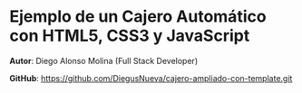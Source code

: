 # Ejemplo de un Cajero Automático con HTML5, CSS3 y JavaScript

**Autor**: Diego Alonso Molina (Full Stack Developer)

**GitHub**: https://github.com/DiegusNueva/cajero-ampliado-con-template.git